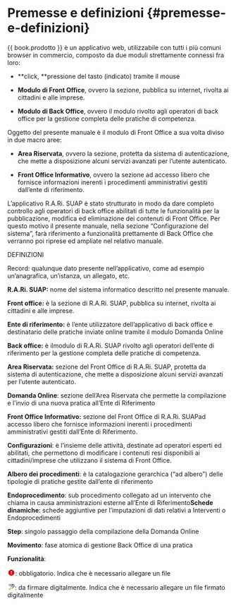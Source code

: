 # Premesse e definizioni {#premesse-e-definizioni}

{{ book.prodotto }} è un applicativo web, utilizzabile con tutti i più comuni browser in commercio, composto da due moduli strettamente connessi fra loro:  

* **click, **pressione del tasto \(indicato\) tramite il mouse  

* **Modulo di Front Office**, ovvero la sezione, pubblica su internet, rivolta ai cittadini e alle imprese.

* **Modulo di Back Office**, ovvero il modulo rivolto agli operatori di back office per la gestione completa delle pratiche di competenza.


Oggetto del presente manuale è il modulo di Front Office a sua volta diviso in due macro aree:

* **Area Riservata**, ovvero la sezione, protetta da sistema di autenticazione, che mette a disposizione alcuni servizi avanzati per l’utente autenticato.

* **Front Office Informativo**, ovvero la sezione ad accesso libero che fornisce informazioni inerenti i procedimenti amministrativi gestiti dall’ente di riferimento.


L’applicativo R.A.Ri. SUAP è stato strutturato in modo da dare completo controllo agli operatori di back office abilitati di tutte le funzionalità per la pubblicazione, modifica ed eliminazione dei contenuti di Front Office. Per questo motivo il presente manuale, nella sezione “Configurazione del sistema”, farà riferimento a funzionalità prettamente di Back Office che verranno poi riprese ed ampliate nel relativo manuale.

DEFINIZIONI

Record: qualunque dato presente nell’applicativo, come ad esempio un’anagrafica, un’istanza, un allegato, etc.

**R.A.Ri. SUAP:** nome del sistema informatico descritto nel presente manuale.

**Front office:** è la sezione di R.A.Ri. SUAP, pubblica su internet, rivolta ai cittadini e alle imprese.

**Ente di riferimento:** è l’ente utilizzatore dell’applicativo di back office e destinatario delle pratiche inviate online tramite il modulo Domanda Online

**Back office:** è ilmodulo di R.A.Ri. SUAP rivolto agli operatori dell’ente di riferimento per la gestione completa delle pratiche di competenza.

**Area Riservata:** sezione del Front Office di R.A.Ri. SUAP, protetta da sistema di autenticazione, che mette a disposizione alcuni servizi avanzati per l’utente autenticato.

**Domanda Online**: sezione dell’Area Riservata che permette la compilazione e l’invio di una nuova pratica all’Ente di Riferimento

**Front Office Informativo:** sezione del Front Office di R.A.Ri. SUAPad accesso libero che fornisce informazioni inerenti i procedimenti amministrativi gestiti dall’Ente di Riferimento.

**Configurazioni**: è l’insieme delle attività, destinate ad operatori esperti ed abilitati, che permettono di modificare i contenuti resi disponibili ai cittadini\/imprese che utilizzano il sistema di Front Office.

**Albero dei procedimenti**: è la catalogazione gerarchica \(“ad albero”\) delle tipologie di pratiche gestite dall’ente di riferimento

**Endoprocedimento**: sub procedimento collegato ad un intervento che chiama in causa amministrazioni esterne all’Ente di Riferimento**Schede dinamiche**: schede aggiuntive per l’imputazioni di dati relativi a Interventi o Endoprocedimenti

**Step**: singolo passaggio della compilazione della Domanda Online

**Movimento**: fase atomica di gestione Back Office di una pratica

**Funzionalità**:

![](assets/immagine1.png): obbligatorio. Indica che è necessario allegare un file

![](assets/immagine2.png): da firmare digitalmente. Indica che è necessario allegare un file firmato digitalmente

